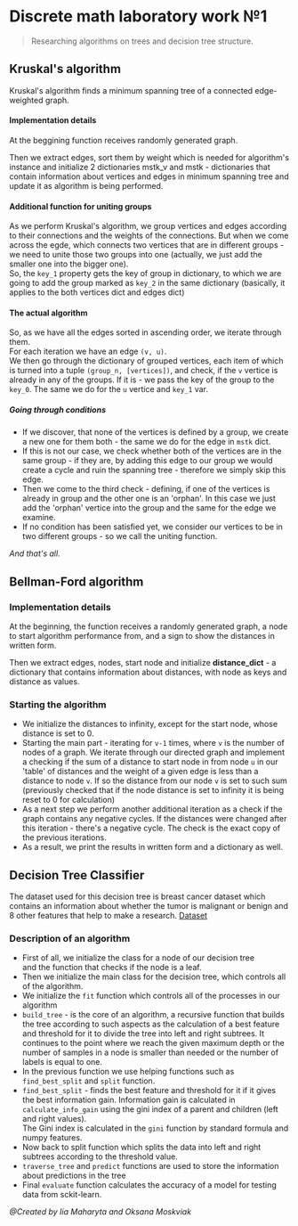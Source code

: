 # Discrete math laboratory work №1
> Researching algorithms on trees and decision tree structure.

## Kruskal's algorithm
Kruskal's algorithm finds a minimum spanning tree of a connected edge-weighted graph.

#### Implementation details
At the beggining function receives randomly generated graph.

Then we extract edges, sort them by weight which is needed for algorithm's instance and initialize
2 dictionaries mstk_v and mstk - dictionaries that contain information about vertices and edges
in minimum spanning tree and update it as algorithm is being performed.

#### Additional function for uniting groups
As we perform Kruskal's algorithm, we group vertices and edges according to their connections and the weights of the connections. But when we come across the egde, which connects two vertices that are in different groups - we need to unite those two groups into one (actually, we just add the smaller one into the bigger one). <br>
So, the  `key_1` property gets the key of group in dictionary, to which we are going to add the group marked as `key_2` in the same dictionary (basically, it applies to the both vertices dict and edges dict) <br>

#### The actual algorithm
So, as we have all the edges sorted in ascending order, we iterate through them. <br>
For each iteration we have an edge `(v, u)`. <br>
We then go through the dictionary of grouped vertices, each item of which is turned into a tuple `(group_n, [vertices])`, and check, if the `v` vertice is already in any of the groups. If it is - we pass the key of the group to the `key_0`. The same we do for the `u` vertice and `key_1` var. <br>

##### Going through conditions
- If we discover, that none of the vertices is defined by a group, we create a new one for them both - the same we do for the edge in `mstk` dict.<br>
- If this is not our case, we check whether both of the vertices are in the same group - if they are, by adding this edge to our group we would create a cycle and ruin the spanning tree - therefore we simply skip this edge. <br>
- Then we come to the third check - defining, if one of the vertices is already in group and the other one is an 'orphan'. In this case we just add the 'orphan' vertice into the group and the same for the edge we examine. <br>
- If no condition has been satisfied yet, we consider our vertices to be in two different groups - so we call the uniting function. 

<i>And that's all.</i>





## Bellman-Ford algorithm
### Implementation details
At the beginning, the function receives a randomly generated graph, a node to start algorithm performance from, and a sign to show the distances in written form.

Then we extract edges, nodes, start node and initialize <b>distance_dict</b> - a dictionary that contains information
about distances, with node as keys and distance as values.

### Starting the algorithm
- We initialize the distances to infinity, except for the start node, whose distance is set to 0.
- Starting the main part - iterating for `v-1` times, where `v` is the number of nodes of a graph. We iterate through our directed graph and implement a checking if the sum of a distance to start node in from node `u` in our 'table' of distances and the weight of a given edge is less than a distance to node `v`. If so the distance from our node `v` is set to such sum (previously checked that if the node distance is set to infinity it is being reset to 0 for calculation)
- As a next step we perform another additional iteration as a check if the graph contains any negative cycles. If the distances were changed after this iteration - there's a negative cycle. The check is the exact copy of the previous iterations.
- As a result, we print the results in written form and a dictionary as well.

## Decision Tree Classifier
The dataset used for this decision tree is breast cancer dataset which contains an information about whether 
the tumor is malignant or benign and 8 other features that help to make a research.
[Dataset](https://scikit-learn.org/stable/modules/generated/sklearn.datasets.load_breast_cancer.html)

### Description of an algorithm
- First of all, we initialize the class for a node of our decision tree <br>
and the function that checks if the node is a leaf.
- Then we initialize the main class for the decision tree, which controls all of the algorithm.
- We initialize the `fit` function which controls all of the processes in our algorithm
- `build_tree` - is the core of an algorithm, a recursive function that builds the tree according to such aspects as the calculation of a best feature and threshold for it to divide the tree into left and right subtrees. It continues to the point where we reach the given maximum depth or the number of samples in a node is smaller than needed or the number of labels is equal to one.
- In the previous function we use helping functions such as `find_best_split` and `split` function.
- `find_best_split` - finds the best feature and threshold for it if it gives the best information gain. Information gain is calculated in `calculate_info_gain` using the gini index of a parent and children (left and right values). <br> 
The Gini index is calculated in the `gini` function by standard formula and numpy features.
- Now back to split function which splits the data into left and right subtrees according to the threshold value.
- `traverse_tree` and `predict` functions are used to store the information about predictions in the tree
- Final `evaluate` function calculates the accuracy of a model for testing data from sckit-learn.

<i>@Created by Iia Maharyta and Oksana Moskviak </i>
